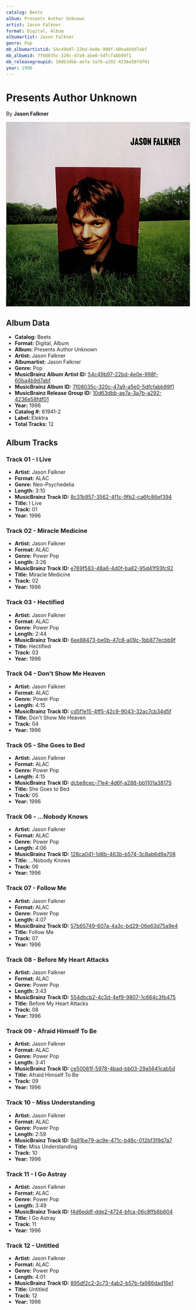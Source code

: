 ```yaml
---
catalog: Beets
album: Presents Author Unknown
artist: Jason Falkner
format: Digital, Album
albumartist: Jason Falkner
genre: Pop
mb_albumartistid: 54c49b97-22bd-4e0e-998f-60ba4b9d7abf
mb_albumid: 7f08035c-320c-47a9-a5e0-5dfcfabb99f1
mb_releasegroupid: 10d63dbb-ae7a-3a7b-a292-4236e58fdf01
year: 1996
---
```


# Presents Author Unknown

By **Jason Falkner**

![](../../assets/beetscovers/Jason_Falkner-Presents_Author_Unknown.jpg)

## Album Data

- **Catalog:** Beets
- **Format:** Digital, Album
- **Album:** Presents Author Unknown
- **Artist:** Jason Falkner
- **Albumartist:** Jason Falkner
- **Genre:** Pop
- **MusicBrainz Album Artist ID:** [54c49b97-22bd-4e0e-998f-60ba4b9d7abf](https://musicbrainz.org/artist/54c49b97-22bd-4e0e-998f-60ba4b9d7abf)
- **MusicBrainz Album ID:** [7f08035c-320c-47a9-a5e0-5dfcfabb99f1](https://musicbrainz.org/release/7f08035c-320c-47a9-a5e0-5dfcfabb99f1)
- **MusicBrainz Release Group ID:** [10d63dbb-ae7a-3a7b-a292-4236e58fdf01](https://musicbrainz.org/release-group/10d63dbb-ae7a-3a7b-a292-4236e58fdf01)
- **Year:** 1996
- **Catalog #:** 61941-2
- **Label:** Elektra
- **Total Tracks:** 12

## Album Tracks

### Track 01 - I Live

- **Artist:** Jason Falkner
- **Format:** ALAC
- **Genre:** Neo-Psychedelia
- **Length:** 3:10
- **MusicBrainz Track ID:** [8c31b957-3562-4f1c-9fb2-ca6fc86ef394](https://musicbrainz.org/recording/8c31b957-3562-4f1c-9fb2-ca6fc86ef394)
- **Title:** I Live
- **Track:** 01
- **Year:** 1996

### Track 02 - Miracle Medicine

- **Artist:** Jason Falkner
- **Format:** ALAC
- **Genre:** Power Pop
- **Length:** 3:26
- **MusicBrainz Track ID:** [e769f583-48a6-4d0f-ba82-95d41f93fc92](https://musicbrainz.org/recording/e769f583-48a6-4d0f-ba82-95d41f93fc92)
- **Title:** Miracle Medicine
- **Track:** 02
- **Year:** 1996

### Track 03 - Hectified

- **Artist:** Jason Falkner
- **Format:** ALAC
- **Genre:** Power Pop
- **Length:** 2:44
- **MusicBrainz Track ID:** [6ee88473-be0b-47c8-a09c-1bb877ecbb9f](https://musicbrainz.org/recording/6ee88473-be0b-47c8-a09c-1bb877ecbb9f)
- **Title:** Hectified
- **Track:** 03
- **Year:** 1996

### Track 04 - Don't Show Me Heaven

- **Artist:** Jason Falkner
- **Format:** ALAC
- **Genre:** Power Pop
- **Length:** 4:15
- **MusicBrainz Track ID:** [cd5f1e15-4ff5-42c9-9043-32ac7cb34d5f](https://musicbrainz.org/recording/cd5f1e15-4ff5-42c9-9043-32ac7cb34d5f)
- **Title:** Don't Show Me Heaven
- **Track:** 04
- **Year:** 1996

### Track 05 - She Goes to Bed

- **Artist:** Jason Falkner
- **Format:** ALAC
- **Genre:** Power Pop
- **Length:** 4:15
- **MusicBrainz Track ID:** [dcbe8cec-71e4-4d6f-a288-bb1101a38175](https://musicbrainz.org/recording/dcbe8cec-71e4-4d6f-a288-bb1101a38175)
- **Title:** She Goes to Bed
- **Track:** 05
- **Year:** 1996

### Track 06 - ...Nobody Knows

- **Artist:** Jason Falkner
- **Format:** ALAC
- **Genre:** Power Pop
- **Length:** 4:06
- **MusicBrainz Track ID:** [128ca041-1d8b-463b-b574-3c8ab6d9a708](https://musicbrainz.org/recording/128ca041-1d8b-463b-b574-3c8ab6d9a708)
- **Title:** ...Nobody Knows
- **Track:** 06
- **Year:** 1996

### Track 07 - Follow Me

- **Artist:** Jason Falkner
- **Format:** ALAC
- **Genre:** Power Pop
- **Length:** 4:07
- **MusicBrainz Track ID:** [57b65749-607a-4a3c-bd29-06e63d75a9e4](https://musicbrainz.org/recording/57b65749-607a-4a3c-bd29-06e63d75a9e4)
- **Title:** Follow Me
- **Track:** 07
- **Year:** 1996

### Track 08 - Before My Heart Attacks

- **Artist:** Jason Falkner
- **Format:** ALAC
- **Genre:** Power Pop
- **Length:** 3:43
- **MusicBrainz Track ID:** [554dbcb2-4c3d-4ef9-9807-1c664c3fb475](https://musicbrainz.org/recording/554dbcb2-4c3d-4ef9-9807-1c664c3fb475)
- **Title:** Before My Heart Attacks
- **Track:** 08
- **Year:** 1996

### Track 09 - Afraid Himself To Be

- **Artist:** Jason Falkner
- **Format:** ALAC
- **Genre:** Power Pop
- **Length:** 3:41
- **MusicBrainz Track ID:** [ce50081f-5978-4bad-bb03-29a5641cab5d](https://musicbrainz.org/recording/ce50081f-5978-4bad-bb03-29a5641cab5d)
- **Title:** Afraid Himself To Be
- **Track:** 09
- **Year:** 1996

### Track 10 - Miss Understanding

- **Artist:** Jason Falkner
- **Format:** ALAC
- **Genre:** Power Pop
- **Length:** 2:59
- **MusicBrainz Track ID:** [9a91be79-ac9e-471c-b46c-012bf3f9d7a7](https://musicbrainz.org/recording/9a91be79-ac9e-471c-b46c-012bf3f9d7a7)
- **Title:** Miss Understanding
- **Track:** 10
- **Year:** 1996

### Track 11 - I Go Astray

- **Artist:** Jason Falkner
- **Format:** ALAC
- **Genre:** Power Pop
- **Length:** 3:49
- **MusicBrainz Track ID:** [f4d6eddf-dde2-4724-bfca-06c8ffb6b604](https://musicbrainz.org/recording/f4d6eddf-dde2-4724-bfca-06c8ffb6b604)
- **Title:** I Go Astray
- **Track:** 11
- **Year:** 1996

### Track 12 - Untitled

- **Artist:** Jason Falkner
- **Format:** ALAC
- **Genre:** Power Pop
- **Length:** 4:01
- **MusicBrainz Track ID:** [895df2c2-2c73-4ab2-b57b-fa986dad16e1](https://musicbrainz.org/recording/895df2c2-2c73-4ab2-b57b-fa986dad16e1)
- **Title:** Untitled
- **Track:** 12
- **Year:** 1996

